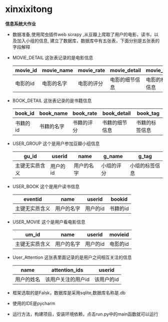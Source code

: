 # xinxixitong

__信息系统大作业__

+ 数据准备,使用爬虫插件web scrapy ,从豆瓣上爬取了用户的电影，读书，以及加入小组的信息, 建立了数据库，数据库中有五张表，下面分别是五张表的字段解释

+ MOVIE_DETAIL 这张表记录的是电影信息 

  |movie_id|movie_name|movie_rate|movie_detail|movie_tag|
  |-----|-----|----|------|-------|
  |电影的id|电影的名字|电影的评分|电影的细节信息|电影的标签信息|

+ BOOK_DETAIL 这张表记录的是书籍信息 

  |book_id|book_name|book_rate|book_detail|book_tag|
  |-----|-----|----|------|-------|
  |书籍的id|书籍的名字|书籍的评分|书籍的细节信息|书籍的标签信息|

+ USER_GROUP 这个是用户参加豆瓣小组信息

  |gu_id|userid|name|g_name|g_tag|
  |-----|------|-----|------|------|
  |主键无实质含义|用户的id|用户的名字|小组的评分|小组的标签信息|
  
+ USER_BOOK 这个是用户读书信息

  |eventid|name|userid|bookid|
  |-----|-----|----|------|
  |主键无实质含义|用户的名字|用户的id|书籍的id|
  
+ USER_MOVIE 这个是用户看电影信息

  |um_id|name|userid|movieid|
  |-----|-----|----|------|
  |主键无实质含义|用户的名字|用户的id|电影的id|

+ User_Attention 这张表里面记录的是用户之间相互关注的信息

  |name|attention_ids|userid|
  |-----|-----|----|
  |用户的姓名|该用户关注的用户id|该用户的id|
  
+ 框架选取的是Falsk，数据库是采用sqlite,数据库名称是.db
+ 使用的IDE是pycharm
+ 运行方法，构建项目，安装环境依赖，点击run.py中的main函数就可以运行
